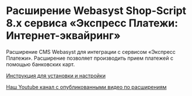 ﻿# Расширение Webasyst Shop-Script 8.x сервиса «Экспресс Платежи: Интернет-эквайринг»
Расширение CMS Webasyst для интеграции с сервисом «Экспресс Платежи». Расширение позволяет производить прием платежей с помощью банковских карт.

<a href="https://express-pay.by/cms-extensions/shop-script#webasyst_shop-script_8">Инструкция для установки и настройки</a>

<a href="https://www.youtube.com/c/express-pay-by">Наш Youtube канал с опубликованными видео по расширениям</a>
